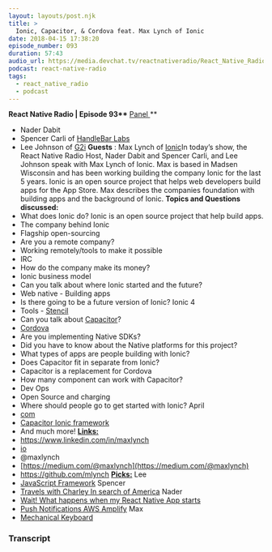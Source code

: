 ```yaml
---
layout: layouts/post.njk
title: >
  Ionic, Capacitor, & Cordova feat. Max Lynch of Ionic
date: 2018-04-15 17:38:20
episode_number: 093
duration: 57:43
audio_url: https://media.devchat.tv/reactnativeradio/React_Native_Radio_Episode_93.mp3
podcast: react-native-radio
tags:
  - react_native_radio
  - podcast
---
```


**React Native Radio | Episode 93\*\*** <u>Panel </u>\*\*

- Nader Dabit
- Spencer Carli of [HandleBar Labs](https://learn.handlebarlabs.com)
- Lee Johnson of [G2i](https://www.linkedin.com/company/g2i-inc-)
  **Guests** : Max Lynch of [Ionic](https://ionicframework.com)In today’s show, the React Native Radio Host, Nader Dabit and Spencer Carli, and Lee Johnson speak with Max Lynch of Ionic. Max is based in Madsen Wisconsin and has been working building the company Ionic for the last 5 years. Ionic is an open source project that helps web developers build apps for the App Store. Max describes the companies foundation with building apps and the background of Ionic. **Topics and Questions discussed:**
- What does Ionic do? Ionic is an open source project that help build apps.
- The company behind Ionic
- Flagship open-sourcing
- Are you a remote company?
- Working remotely/tools to make it possible
- IRC
- How do the company make its money?
- Ionic business model
- Can you talk about where Ionic started and the future?
- Web native - Building apps
- Is there going to be a future version of Ionic? Ionic 4
- Tools - [Stencil](https://stenciljs.com)
- Can you talk about [Capacitor](https://github.com/ionic-team/capacitor)?
- [Cordova](https://cordova.apache.org/plugins/)
- Are you implementing Native SDKs?
- Did you have to know about the Native platforms for this project?
- What types of apps are people building with Ionic?
- Does Capacitor fit in separate from Ionic?
- Capacitor is a replacement for Cordova
- How many component can work with Capacitor?
- Dev Ops
- Open Source and charging
- Where should people go to get started with Ionic? April
- [com](https://ionicframwork.com)
- [Capacitor Ionic framework](https://capacitor.ionicframework.com/docs/getting-started/with-ionic/)
- And much more!
  **<u>Links: </u>**
- https://www.linkedin.com/in/maxlynch
- [io](https://ionic.io)
- @maxlynch
- [https://medium.com/@maxlynch](https://medium.com/@maxlynch)
- https://github.com/mlynch
  **<u>Picks:</u>** Lee
- [JavaScript Framework](https://medium.com/javascript-scene/top-javascript-libraries-tech-to-learn-in-2018-c38028e028e6)
  Spencer
- [Travels with Charley In search of America](https://www.amazon.com/Travels-Charley-Search-America-Steinbeck/dp/0140053204)
  Nader
- [Wait! What happens when my React Native App starts](https://levelup.gitconnected.com/wait-what-happens-when-my-react-native-application-starts-an-in-depth-look-inside-react-native-5f306ef3250f?gi=68b2e5b5c36d)
- [Push Notifications AWS Amplify](https://aws.amazon.com/about-aws/whats-new/2018/02/aws-amplify-open-source-javascript-library-adds-react-native-push-notifications-and-authentication-improvements/)
  Max
- [Mechanical Keyboard](https://www.wasdkeyboards.com)

### Transcript
